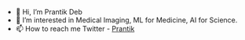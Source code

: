 - 👋 Hi, I’m Prantik Deb
- 👀 I’m interested in Medical Imaging, ML for Medicine, AI for Science.
- 📫 How to reach me 
     Twitter - [Prantik](https://twitter.com/prantikDebAI)
<!---
prantik-pdeb/prantik-pdeb is a ✨ special ✨ repository because its `README.md` (this file) appears on your GitHub profile.
You can click the Preview link to take a look at your changes.
--->
